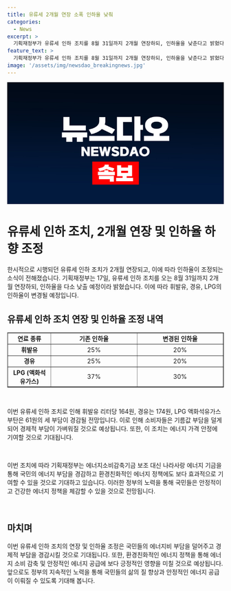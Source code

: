 ```yaml
---
title: 유류세 2개월 연장 소폭 인하율 낮춰
categories:
  - News
excerpt: >
  기획재정부가 유류세 인하 조치를 8월 31일까지 2개월 연장하되, 인하율을 낮춘다고 밝혔다. 휘발유 인하율은 25%에서 20%로, 경유와 LPG 인하율은 각각 37%에서 30%로 조정된다. 이에 따라 휘발유는 리터당 164원, 경유는 174원, LPG 부탄은 61원 세 부담이 경감된다. #유류세인하 #기름값 #유가
feature_text: >
  기획재정부가 유류세 인하 조치를 8월 31일까지 2개월 연장하되, 인하율을 낮춘다고 밝혔다. 휘발유 인하율은 25%에서 20%로, 경유와 LPG 인하율은 각각 37%에서 30%로 조정된다. 이에 따라 휘발유는 리터당 164원, 경유는 174원, LPG 부탄은 61원 세 부담이 경감된다. #유류세인하 #기름값 #유가
image: '/assets/img/newsdao_breakingnews.jpg'
---
```


<p><img src="/assets/img/newsdao_breakingnews.jpg" alt="koreaapp 속보" /></p>

<h1>유류세 인하 조치, 2개월 연장 및 인하율 하향 조정</h1>

<p data-ke-size="size16">한시적으로 시행되던 유류세 인하 조치가 2개월 연장되고, 이에 따라 인하율이 조정되는 소식이 전해졌습니다. 기획재정부는 17일, 유류세 인하 조치를 오는 8월 31일까지 2개월 연장하되, 인하율을 다소 낮출 예정이라 밝혔습니다. 이에 따라 휘발유, 경유, LPG의 인하율이 변경될 예정입니다.</p>

<h2 data-ke-size="size26">유류세 인하 조치 연장 및 인하율 조정 내역</h2>

<table style="width: 100%;" border="1">
<tbody>
<tr>
<td style="text-align: center; width: 20%;"><b>연료 종류</b></td>
<td style="text-align: center; width: 40%;"><b>기존 인하율</b></td>
<td style="text-align: center; width: 40%;"><b>변경된 인하율</b></td>
</tr>
<tr>
<td style="text-align: center; height: 17px;"><b>휘발유</b></td>
<td style="text-align: center; height: 17px;">25%</td>
<td style="text-align: center; height: 17px;">20%</td>
</tr>
<tr>
<td style="text-align: center; height: 17px;"><b>경유</b></td>
<td style="text-align: center; height: 17px;">25%</td>
<td style="text-align: center; height: 17px;">20%</td>
</tr>
<tr>
<td style="text-align: center; height: 17px;"><b>LPG (액화석유가스)</b></td>
<td style="text-align: center; height: 17px;">37%</td>
<td style="text-align: center; height: 17px;">30%</td>
</tr>
</tbody>
</table>

<p data-ke-size="size16">&nbsp;</p>

<p data-ke-size="size16">이번 유류세 인하 조치로 인해 휘발유 리터당 164원, 경유는 174원, LPG 액화석유가스 부탄은 61원의 세 부담이 경감될 전망입니다. 이로 인해 소비자들은 기름값 부담을 덜게 되어 경제적 부담이 가벼워질 것으로 예상됩니다. 또한, 이 조치는 에너지 가격 안정에 기여할 것으로 기대됩니다.</p>

<p data-ke-size="size16">&nbsp;</p>

<p data-ke-size="size16">이번 조치에 따라 기획재정부는 에너지소비감축기금 보조 대신 나라사랑 에너지 기금을 통해 국민의 에너지 부담을 경감하고 환경친화적인 에너지 정책에도 보다 효과적으로 기여할 수 있을 것으로 기대하고 있습니다. 이러한 정부의 노력을 통해 국민들은 안정적이고 건강한 에너지 정책을 체감할 수 있을 것으로 전망됩니다.</p>

<p data-ke-size="size16">&nbsp;</p>

<h2 data-ke-size="size26">마치며</h2>

<p data-ke-size="size16">이번 유류세 인하 조치의 연장 및 인하율 조정은 국민들의 에너지비 부담을 덜어주고 경제적 부담을 경감시킬 것으로 기대됩니다. 또한, 환경친화적인 에너지 정책을 통해 에너지 소비 감축 및 안정적인 에너지 공급에 보다 긍정적인 영향을 미칠 것으로 예상됩니다. 앞으로도 정부의 지속적인 노력을 통해 국민들의 삶의 질 향상과 안정적인 에너지 공급이 이뤄질 수 있도록 기대해 봅니다.</p>

